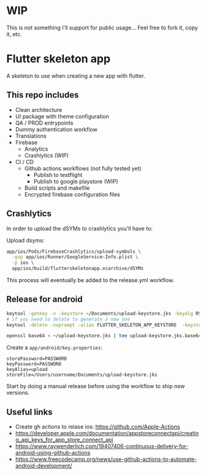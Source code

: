 # WIP
This is not something I'll support for public usage... Feel free to fork it, copy it, etc.

# Flutter skeleton app
A skeleton to use when creating a new app with flutter.

## This repo includes
* Clean architecture
* UI package with theme configuration
* QA / PROD entrypoints
* Dummy authentication workflow
* Translations
* Firebase 
  * Analytics
  * Crashlytics (WIP)
* CI / CD
  * Github actions workflows (not fully tested yet)
    * Publish to testflight
    * Publish to google playstore (WIP)
  * Build scripts and makefile
  * Encrypted firebase configuration files


## Crashlytics
In order to upload the dSYMs to crashlytics you'll have to:

Upload dsyms:

```bash
app/ios/Pods/FirebaseCrashlytics/upload-symbols \
  -gsp app/ios/Runner/GoogleService-Info.plist \
  -p ios \
  app/ios/build/flutterskeletonapp.xcarchive/dSYMs
```

This process will eventually be added to the release.yml workflow.

## Release for android
```bash
keytool -genkey -v -keystore ~/Documents/upload-keystore.jks -keyalg RSA -keysize 2048 -validity 10000 -alias upload
# if you need to delete to generate a new one
keytool -delete -noprompt -alias FLUTTER_SKELETON_APP_KEYSTORE  -keystore ~/upload-keystore.jks -storepass PASSWORD

openssl base64 < ~/upload-keystore.jks | tee upload-keystore.jks.base64.txt
```

Create a `app/android/key.properties`:

```
storePassword=PASSWORD
keyPassword=PASSWORD
keyAlias=upload
storeFile=/Users/username/Documents/upload-keystore.jks
```

Start by doing a manual release before using the workflow to ship new versions.


## Useful links
* Create gh actions to relase ios: https://github.com/Apple-Actions
* https://developer.apple.com/documentation/appstoreconnectapi/creating_api_keys_for_app_store_connect_api
* https://www.raywenderlich.com/19407406-continuous-delivery-for-android-using-github-actions
* https://www.freecodecamp.org/news/use-github-actions-to-automate-android-development/
